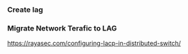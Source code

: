 ### Create lag


### Migrate Network Terafic to LAG
https://rayasec.com/configuring-lacp-in-distributed-switch/







